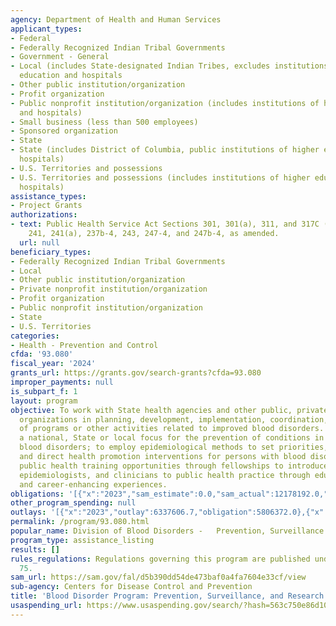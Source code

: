 ```yaml
---
agency: Department of Health and Human Services
applicant_types:
- Federal
- Federally Recognized Indian Tribal Governments
- Government - General
- Local (includes State-designated Indian Tribes, excludes institutions of higher
  education and hospitals
- Other public institution/organization
- Profit organization
- Public nonprofit institution/organization (includes institutions of higher education
  and hospitals)
- Small business (less than 500 employees)
- Sponsored organization
- State
- State (includes District of Columbia, public institutions of higher education and
  hospitals)
- U.S. Territories and possessions
- U.S. Territories and possessions (includes institutions of higher education and
  hospitals)
assistance_types:
- Project Grants
authorizations:
- text: Public Health Service Act Sections 301, 301(a), 311, and 317C (42 U.S.C. Sections
    241, 241(a), 237b-4, 243, 247-4, and 247b-4, as amended.
  url: null
beneficiary_types:
- Federally Recognized Indian Tribal Governments
- Local
- Other public institution/organization
- Private nonprofit institution/organization
- Profit organization
- Public nonprofit institution/organization
- State
- U.S. Territories
categories:
- Health - Prevention and Control
cfda: '93.080'
fiscal_year: '2024'
grants_url: https://grants.gov/search-grants?cfda=93.080
improper_payments: null
is_subpart_f: 1
layout: program
objective: To work with State health agencies and other public, private, and nonprofit
  organizations in planning, development, implementation, coordination, or evaluation
  of programs or other activities related to improved blood disorders.  To provide
  a national, State or local focus for the prevention of conditions in persons with
  blood disorders; to employ epidemiological methods to set priorities, build capacity
  and direct health promotion interventions for persons with blood disorders. To expand
  public health training opportunities through fellowships to introduce geneticists,
  epidemiologists, and clinicians to public health practice through education, training
  and career-enhancing experiences.
obligations: '[{"x":"2023","sam_estimate":0.0,"sam_actual":12178192.0,"usa_spending_actual":12178893.0},{"x":"2024","sam_estimate":0.0,"sam_actual":10976400.0,"usa_spending_actual":3000000.0},{"x":"2025","sam_estimate":0.0,"sam_actual":12178192.0,"usa_spending_actual":0.0}]'
other_program_spending: null
outlays: '[{"x":"2023","outlay":6337606.7,"obligation":5806372.0},{"x":"2024","outlay":6000000.0,"obligation":3000000.0},{"x":"2025","outlay":0.0,"obligation":0.0}]'
permalink: /program/93.080.html
popular_name: Division of Blood Disorders -   Prevention, Surveillance and Research
program_type: assistance_listing
results: []
rules_regulations: Regulations governing this program are published under 45 CFR Part
  75.
sam_url: https://sam.gov/fal/d5b390dd54de473baf0a4fa7604e33cf/view
sub-agency: Centers for Disease Control and Prevention
title: 'Blood Disorder Program: Prevention, Surveillance, and Research '
usaspending_url: https://www.usaspending.gov/search/?hash=563c750e86d10f80fdb2ae6076253dc3
---
```


